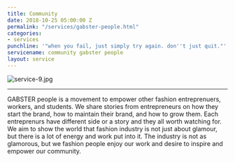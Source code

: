 ```yaml
---
title: Community
date: 2018-10-25 05:00:00 Z
permalink: "/services/gabster-people.html"
categories:
- services
punchline: '"when you fail, just simply try again. don''t just quit."'
servicename: community gabster people
layout: service
---
```


![service-9.jpg](/uploads/service-9.jpg)

---

GABSTER people is a movement to empower other fashion entreprenuers, workers, and students. We share stories from entrepreneurs on how they start the brand, how to maintain their brand, and how to grow them. Each entreprenurs have different side or a story and they all worth watching for. We aim to show the world that fashion industry is not just about glamour, but there is a lot of energy and work put into it. The industry is not as glamorous, but we fashion people enjoy our work and desire to inspire and empower our community.